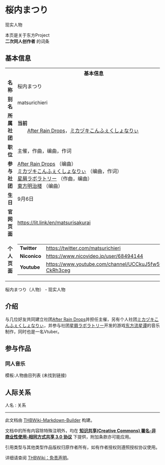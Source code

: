 # 桜内まつり

<!-- source html: G:\repos\THBWiki-Markdown-Builder\THBWikiMarkdown\Temp\main\b\bf\ns0%3A%E6%A1%9C%E5%86%85%E3%81%BE%E3%81%A4%E3%82%8A.html -->

现实人物

本页是关于东方Project  
 **二次同人创作者** 的词条
## 基本信息

<table><tbody><tr><th colspan="3">基本信息</th></tr><tr><td class="label"><b>名称</b></td><td> 桜内まつり </td></tr><tr><td class="label"><b>别名</b></td><td>matsurichieri</td></tr><tr><td class="label"><b>所属社团</b></td><td><b>当前</b><div style="margin-left:2em;"><a href="./After_Rain_Drops.md" title="After Rain Drops">After Rain Drops</a>，<a href="./ミカヅキこんふぇくしょなりぃ.md" title="ミカヅキこんふぇくしょなりぃ">ミカヅキこんふぇくしょなりぃ</a></div></td></tr><tr><td class="label"><b>职位</b></td><td>主催，作曲，编曲，作词</td></tr><tr><td class="label"><b>参与社团</b></td><td><a href="./After_Rain_Drops.md" title="After Rain Drops">After Rain Drops</a> （编曲）<br><a href="./ミカヅキこんふぇくしょなりぃ.md" title="ミカヅキこんふぇくしょなりぃ">ミカヅキこんふぇくしょなりぃ</a> （编曲，作词）<br><a href="./星屑ラボラトリー.md" title="星屑ラボラトリー">星屑ラボラトリー</a> （作曲，编曲）<br><a href="./東方明治楼.md" title="東方明治楼">東方明治楼</a> （编曲）</td></tr><tr><td class="label"><b>生日</b></td><td>9月6日</td></tr><tr><td class="label"><b>官网页面</b></td><td><a rel="nofollow" class="external free" href="https://lit.link/en/matsurisakurai">https://lit.link/en/matsurisakurai</a></td></tr><tr><td class="label"><b>个人页面</b></td><td><table border="0" cellspacing="0" cellpadding="0"><tbody><tr><td><b>Twitter</b></td><td><a rel="nofollow" class="external free" href="https://twitter.com/matsurichieri">https://twitter.com/matsurichieri</a></td></tr><tr><td><b>Niconico</b></td><td><a rel="nofollow" class="external free" href="https://www.nicovideo.jp/user/68494144">https://www.nicovideo.jp/user/68494144</a></td></tr><tr><td><b>Youtube</b></td><td><a rel="nofollow" class="external free" href="https://www.youtube.com/channel/UCCkuJ5fw5fLRD5-CkRh3ceg">https://www.youtube.com/channel/UCCkuJ5fw5fLRD5-CkRh3ceg</a></td></tr></tbody></table></td></tr></tbody></table>

桜内まつり（人物） - 现实人物
## 介绍
  
与几位好友共同建立社团[After Rain Drops](./After_Rain_Drops.md)并担任主催，另有个人社团[ミカヅキこんふぇくしょなりぃ](./ミカヅキこんふぇくしょなりぃ.md)，并参与社团[星屑ラボラトリー](./星屑ラボラトリー.md)开发的游戏[东方流星谭](./东方流星谭.md)的音乐制作，同时也是一名Vtuber。
  

## 参与作品
### 同人音乐
  
模板:人物曲目列表 (未找到链接)
  

## 人际关系
人名
: 关系





---

此文档由 [THBWiki-Markdown-Builder](https://github.com/Delsin-Yu/THBWiki-Markdown-Builder) 构建。

文档中的所有内容除特殊注明外，均在 [**知识共享(Creative Commons) 署名-非商业性使用-相同方式共享 3.0 协议**](https://creativecommons.org/licenses/by-sa/3.0/deed.zh-hans) 下提供，附加条款亦可能应用。

引用类型与其他类型作品版权归原作者所有，如有作者授权则遵照授权协议使用。

详细请查阅 [THBWiki：免责声明](https://thbwiki.cc/THBWiki:%E5%85%8D%E8%B4%A3%E5%A3%B0%E6%98%8E)。

